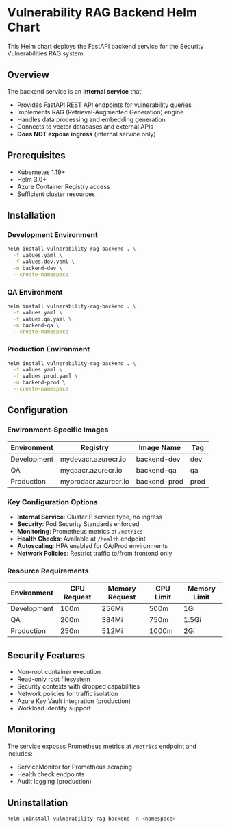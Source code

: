 # Vulnerability RAG Backend Helm Chart

This Helm chart deploys the FastAPI backend service for the Security Vulnerabilities RAG system.

## Overview

The backend service is an **internal service** that:
- Provides FastAPI REST API endpoints for vulnerability queries
- Implements RAG (Retrieval-Augmented Generation) engine
- Handles data processing and embedding generation
- Connects to vector databases and external APIs
- **Does NOT expose ingress** (internal service only)

## Prerequisites

- Kubernetes 1.19+
- Helm 3.0+
- Azure Container Registry access
- Sufficient cluster resources

## Installation

### Development Environment
```bash
helm install vulnerability-rag-backend . \
  -f values.yaml \
  -f values.dev.yaml \
  -n backend-dev \
  --create-namespace
```

### QA Environment
```bash
helm install vulnerability-rag-backend . \
  -f values.yaml \
  -f values.qa.yaml \
  -n backend-qa \
  --create-namespace
```

### Production Environment
```bash
helm install vulnerability-rag-backend . \
  -f values.yaml \
  -f values.prod.yaml \
  -n backend-prod \
  --create-namespace
```

## Configuration

### Environment-Specific Images

| Environment | Registry | Image Name | Tag |
|------------|----------|------------|-----|
| Development | mydevacr.azurecr.io | backend-dev | dev |
| QA | myqaacr.azurecr.io | backend-qa | qa |
| Production | myprodacr.azurecr.io | backend-prod | prod |

### Key Configuration Options

- **Internal Service**: ClusterIP service type, no ingress
- **Security**: Pod Security Standards enforced
- **Monitoring**: Prometheus metrics at `/metrics`
- **Health Checks**: Available at `/health` endpoint
- **Autoscaling**: HPA enabled for QA/Prod environments
- **Network Policies**: Restrict traffic to/from frontend only

### Resource Requirements

| Environment | CPU Request | Memory Request | CPU Limit | Memory Limit |
|------------|-------------|----------------|-----------|--------------|
| Development | 100m | 256Mi | 500m | 1Gi |
| QA | 200m | 384Mi | 750m | 1.5Gi |
| Production | 250m | 512Mi | 1000m | 2Gi |

## Security Features

- Non-root container execution
- Read-only root filesystem
- Security contexts with dropped capabilities
- Network policies for traffic isolation
- Azure Key Vault integration (production)
- Workload Identity support

## Monitoring

The service exposes Prometheus metrics at `/metrics` endpoint and includes:
- ServiceMonitor for Prometheus scraping
- Health check endpoints
- Audit logging (production)

## Uninstallation

```bash
helm uninstall vulnerability-rag-backend -n <namespace>
```